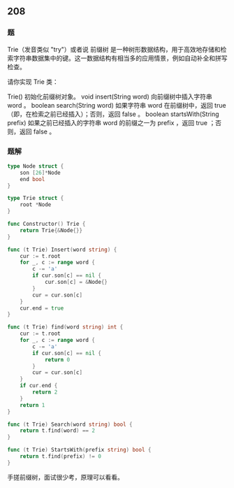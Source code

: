 ## 208

### 题
Trie（发音类似 "try"）或者说 前缀树 是一种树形数据结构，用于高效地存储和检索字符串数据集中的键。这一数据结构有相当多的应用情景，例如自动补全和拼写检查。

请你实现 Trie 类：

Trie() 初始化前缀树对象。
void insert(String word) 向前缀树中插入字符串 word 。
boolean search(String word) 如果字符串 word 在前缀树中，返回 true（即，在检索之前已经插入）；否则，返回 false 。
boolean startsWith(String prefix) 如果之前已经插入的字符串 word 的前缀之一为 prefix ，返回 true ；否则，返回 false 。

### 题解
```go
type Node struct {
	son [26]*Node
	end bool
}

type Trie struct {
	root *Node
}

func Constructor() Trie {
	return Trie{&Node{}}
}

func (t Trie) Insert(word string) {
	cur := t.root
	for _, c := range word {
		c -= 'a'
		if cur.son[c] == nil {
			cur.son[c] = &Node{}
		}
		cur = cur.son[c]
	}
	cur.end = true
}

func (t Trie) find(word string) int {
	cur := t.root
	for _, c := range word {
		c -= 'a'
		if cur.son[c] == nil {
			return 0
		}
		cur = cur.son[c]
	}
	if cur.end {
		return 2
	}
	return 1
}

func (t Trie) Search(word string) bool {
	return t.find(word) == 2
}

func (t Trie) StartsWith(prefix string) bool {
	return t.find(prefix) != 0
}
```
手搓前缀树，面试很少考，原理可以看看。
